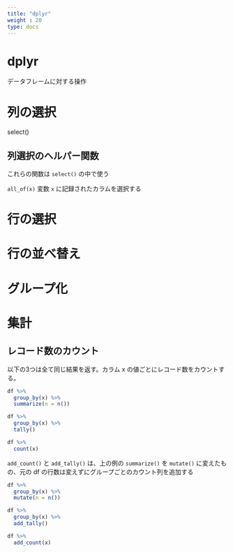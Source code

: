 ```yaml
---
title: "dplyr"
weight : 20
type: docs
---
```



# dplyr

データフレームに対する操作



# 列の選択

select()

## 列選択のヘルパー関数

これらの関数は `select()` の中で使う

`all_of(x)` 変数 `x` に記録されたカラムを選択する







# 行の選択

# 行の並べ替え


# グループ化


# 集計


## レコード数のカウント

以下の3つは全て同じ結果を返す。カラム x の値ごとにレコード数をカウントする。

```r
df %>%
  group_by(x) %>%
  summarize(n = n())

df %>%
  group_by(x) %>%
  tally()

df %>%
  count(x)
```

`add_count()` と `add_tally()` は、上の例の `summarize()` を `mutate()` に変えたもの、元の df の行数は変えずにグループごとのカウント列を追加する

```r
df %>%
  group_by(x) %>%
  mutate(n = n())

df %>%
  group_by(x) %>%
  add_tally()

df %>%
  add_count(x)
```



